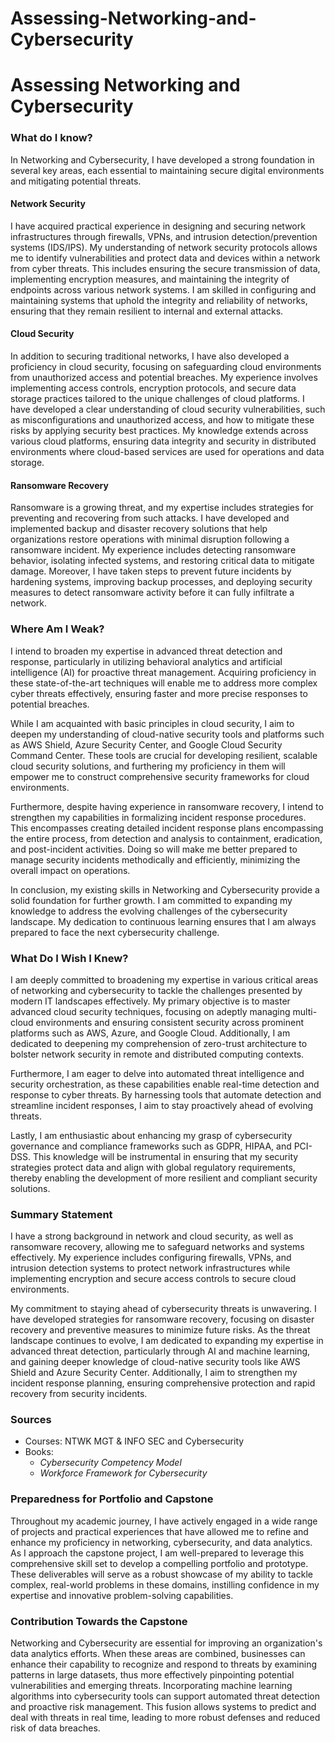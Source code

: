 # Assessing-Networking-and-Cybersecurity
# Assessing Networking and Cybersecurity

### What do I know?
In Networking and Cybersecurity, I have developed a strong foundation in several key areas, each essential to maintaining secure digital environments and mitigating potential threats.

#### Network Security
I have acquired practical experience in designing and securing network infrastructures through firewalls, VPNs, and intrusion detection/prevention systems (IDS/IPS). My understanding of network security protocols allows me to identify vulnerabilities and protect data and devices within a network from cyber threats. This includes ensuring the secure transmission of data, implementing encryption measures, and maintaining the integrity of endpoints across various network systems. I am skilled in configuring and maintaining systems that uphold the integrity and reliability of networks, ensuring that they remain resilient to internal and external attacks.

#### Cloud Security
In addition to securing traditional networks, I have also developed a proficiency in cloud security, focusing on safeguarding cloud environments from unauthorized access and potential breaches. My experience involves implementing access controls, encryption protocols, and secure data storage practices tailored to the unique challenges of cloud platforms. I have developed a clear understanding of cloud security vulnerabilities, such as misconfigurations and unauthorized access, and how to mitigate these risks by applying security best practices. My knowledge extends across various cloud platforms, ensuring data integrity and security in distributed environments where cloud-based services are used for operations and data storage.

#### Ransomware Recovery
Ransomware is a growing threat, and my expertise includes strategies for preventing and recovering from such attacks. I have developed and implemented backup and disaster recovery solutions that help organizations restore operations with minimal disruption following a ransomware incident. My experience includes detecting ransomware behavior, isolating infected systems, and restoring critical data to mitigate damage. Moreover, I have taken steps to prevent future incidents by hardening systems, improving backup processes, and deploying security measures to detect ransomware activity before it can fully infiltrate a network.

### Where Am I Weak?
I intend to broaden my expertise in advanced threat detection and response, particularly in utilizing behavioral analytics and artificial intelligence (AI) for proactive threat management. Acquiring proficiency in these state-of-the-art techniques will enable me to address more complex cyber threats effectively, ensuring faster and more precise responses to potential breaches.

While I am acquainted with basic principles in cloud security, I aim to deepen my understanding of cloud-native security tools and platforms such as AWS Shield, Azure Security Center, and Google Cloud Security Command Center. These tools are crucial for developing resilient, scalable cloud security solutions, and furthering my proficiency in them will empower me to construct comprehensive security frameworks for cloud environments.

Furthermore, despite having experience in ransomware recovery, I intend to strengthen my capabilities in formalizing incident response procedures. This encompasses creating detailed incident response plans encompassing the entire process, from detection and analysis to containment, eradication, and post-incident activities. Doing so will make me better prepared to manage security incidents methodically and efficiently, minimizing the overall impact on operations.

In conclusion, my existing skills in Networking and Cybersecurity provide a solid foundation for further growth. I am committed to expanding my knowledge to address the evolving challenges of the cybersecurity landscape. My dedication to continuous learning ensures that I am always prepared to face the next cybersecurity challenge.

### What Do I Wish I Knew?
I am deeply committed to broadening my expertise in various critical areas of networking and cybersecurity to tackle the challenges presented by modern IT landscapes effectively. My primary objective is to master advanced cloud security techniques, focusing on adeptly managing multi-cloud environments and ensuring consistent security across prominent platforms such as AWS, Azure, and Google Cloud. Additionally, I am dedicated to deepening my comprehension of zero-trust architecture to bolster network security in remote and distributed computing contexts.

Furthermore, I am eager to delve into automated threat intelligence and security orchestration, as these capabilities enable real-time detection and response to cyber threats. By harnessing tools that automate detection and streamline incident responses, I aim to stay proactively ahead of evolving threats.

Lastly, I am enthusiastic about enhancing my grasp of cybersecurity governance and compliance frameworks such as GDPR, HIPAA, and PCI-DSS. This knowledge will be instrumental in ensuring that my security strategies protect data and align with global regulatory requirements, thereby enabling the development of more resilient and compliant security solutions.

### Summary Statement
I have a strong background in network and cloud security, as well as ransomware recovery, allowing me to safeguard networks and systems effectively. My experience includes configuring firewalls, VPNs, and intrusion detection systems to protect network infrastructures while implementing encryption and secure access controls to secure cloud environments.

My commitment to staying ahead of cybersecurity threats is unwavering. I have developed strategies for ransomware recovery, focusing on disaster recovery and preventive measures to minimize future risks. As the threat landscape continues to evolve, I am dedicated to expanding my expertise in advanced threat detection, particularly through AI and machine learning, and gaining deeper knowledge of cloud-native security tools like AWS Shield and Azure Security Center. Additionally, I aim to strengthen my incident response planning, ensuring comprehensive protection and rapid recovery from security incidents.

### Sources
- Courses: NTWK MGT & INFO SEC and Cybersecurity
- Books:  
  - *Cybersecurity Competency Model*  
  - *Workforce Framework for Cybersecurity*

### Preparedness for Portfolio and Capstone
Throughout my academic journey, I have actively engaged in a wide range of projects and practical experiences that have allowed me to refine and enhance my proficiency in networking, cybersecurity, and data analytics. As I approach the capstone project, I am well-prepared to leverage this comprehensive skill set to develop a compelling portfolio and prototype. These deliverables will serve as a robust showcase of my ability to tackle complex, real-world problems in these domains, instilling confidence in my expertise and innovative problem-solving capabilities.

### Contribution Towards the Capstone
Networking and Cybersecurity are essential for improving an organization's data analytics efforts. When these areas are combined, businesses can enhance their capability to recognize and respond to threats by examining patterns in large datasets, thus more effectively pinpointing potential vulnerabilities and emerging threats. Incorporating machine learning algorithms into cybersecurity tools can support automated threat detection and proactive risk management. This fusion allows systems to predict and deal with threats in real time, leading to more robust defenses and reduced risk of data breaches.
